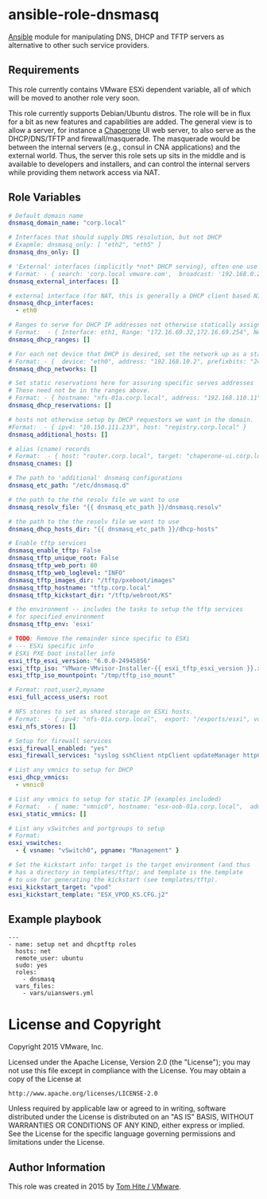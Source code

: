 # ansible-role-dnsmasq

[Ansible](https://github.com/ansible/ansible) module for manipulating
DNS, DHCP and TFTP servers as alternative to other such service
providers.

## Requirements

This role currently contains VMware ESXi dependent variable, all of which
will be moved to another role very soon.

This role currently supports Debian/Ubuntu distros. The role will be in flux
for a bit as new features and capabilities are added. The general view is to
allow a server, for instance a [Chaperone](https://github.com/vmware/chaperone)
UI web server, to also serve as the DHCP/DNS/TFTP and firewall/masquerade. The
masquerade would be between the internal servers (e.g., consul in CNA
applications) and the external world. Thus, the server this role sets up sits in
the middle and is available to developers and installers, and can control the
internal servers while providing them network access via NAT.

## Role Variables

```yaml
# Default domain name
dnsmasq_domain_name: "corp.local"

# Interfaces that should supply DNS resolution, but not DHCP
# Exapmle: dnsmasq_only: [ "eth2", "eth5" ]
dnsmasq_dns_only: []

# 'External' interfaces (implicitly *not* DHCP serving), often one use for external NAT
# Format: - { search: 'corp.local vmware.com',  broadcast: '192.168.0.255', prefixbits: "24", netmask: '255.255.255.0',  dns1: '10.148.20.5', dns2: '10.148.20.6', address: '192.168.0.2', device: 'eth3', type: 'static', gateway: '192.168.0.1', name: "public"}
dnsmasq_external_interfaces: []

# external interface (for NAT, this is generally a DHCP client based NIC).
dnsmasq_dhcp_interfaces:
  - eth0

# Ranges to serve for DHCP IP addresses not otherwise statically assigned.
# Format:  - { Interface: eth1, Range: "172.16.69.32,172.16.69.254", Netmask: "255.255.255.0", Lease: 1440, DNS: "172.16.69.1" }
dnsmasq_dhcp_ranges: []

# For each net device that DHCP is desired, set the network up as a static router interface.
# Format: - {  device: "eth0", address: "192.168.10.2", prefixbits: "24", netmask: "255.255.255.0", broadcast: "192.168.10.255",  range: "192.168.10.3,static", lease: 1440, dns: "192.168.10.2", name: "management" }
dnsmasq_dhcp_networks: []

# Set static reservations here for assuring specific serves addresses
# These need not be in the ranges above.
# Format: - { hostname: "nfs-01a.corp.local", address: "192.168.110.11", mac: "00:50:56:03:3e:b0" }
dnsmasq_dhcp_reservations: []

# hosts not otherwise setup by DHCP requestors we want in the domain.
#Format:  - { ipv4: "10.150.111.233", host: "registry.corp.local" }
dnsmasq_additional_hosts: []

# alias (cname) records
# Format:  - { host: "router.corp.local", target: "chaperone-ui.corp.local" }
dnsmasq_cnames: []

# The path to 'additional' dnsmasq configurations
dnsmasq_etc_path: "/etc/dnsmasq.d"

# the path to the the resolv file we want to use
dnsmasq_resolv_file: "{{ dnsmasq_etc_path }}/dnsmasq.resolv"

# the path to the the resolv file we want to use
dnsmasq_dhcp_hosts_dir: "{{ dnsmasq_etc_path }}/dhcp-hosts"

# Enable tftp services
dnsmasq_enable_tftp: False
dnsmasq_tftp_unique_root: False
dnsmasq_tftp_web_port: 80
dnsmasq_tftp_web_loglevel: "INFO"
dnsmasq_tftp_images_dir: "/tftp/pxeboot/images"
dnsmasq_tftp_hostname: "tftp.corp.local"
dnsmasq_tftp_kickstart_dir: "/tftp/webroot/KS"

# the environment -- includes the tasks to setup the tftp services
# for specified environment
dnsmasq_tftp_env: 'esxi'

# TODO: Remove the remainder since specific to ESXi
# --- ESXi specific info
# ESXi PXE boot installer info
esxi_tftp_esxi_version: "6.0.0-24945856"
esxi_tftp_iso: "VMware-VMvisor-Installer-{{ esxi_tftp_esxi_version }}.x86_64.iso"
esxi_tftp_iso_mountpoint: "/tmp/tftp_iso_mount"

# Format: root,user2,myname
esxi_full_access_users: root

# NFS stores to set as shared storage on ESXi hosts.
# Format:  - { ipv4: "nfs-01a.corp.local",  export: "/exports/esxi", vol_name: "nfs-01a" }
esxi_nfs_stores: []

# Setup for firewall services
esxi_firewall_enabled: "yes"
esxi_firewall_services: "syslog sshClient ntpClient updateManager httpClient netdump"

# List any vmnics to setup for DHCP
esxi_dhcp_vmnics:
  - vmnic0

# List any vmnics to setup for static IP (examples included)
# Format:  - { name: "vmnic0", hostname: "esx-oob-01a.corp.local",  address: "192.168.110.50", netmask: "255.255.255.0", gateway: "192.168.110.1", dns1: "192.168.110.1" }
esxi_static_vmnics: []

# List any vSwitches and portgroups to setup
# Format:
esxi_vswitches:
  - { vsname: "vSwitch0", pgname: "Management" }

# Set the kickstart info: target is the target environment (and thus
# has a directory in templates/tftp/; and template is the template
# to use for generating the kickstart (see templates/tftp).
esxi_kickstart_target: "vpod"
esxi_kickstart_template: "ESX_VPOD_KS.CFG.j2"
```

## Example playbook

```
---
- name: setup net and dhcptftp roles
  hosts: net
  remote_user: ubuntu
  sudo: yes
  roles:
    - dnsmasq
  vars_files:
    - vars/uianswers.yml
```

# License and Copyright

Copyright 2015 VMware, Inc.

Licensed under the Apache License, Version 2.0 (the "License");
you may not use this file except in compliance with the License.
You may obtain a copy of the License at

    http://www.apache.org/licenses/LICENSE-2.0

Unless required by applicable law or agreed to in writing, software
distributed under the License is distributed on an "AS IS" BASIS,
WITHOUT WARRANTIES OR CONDITIONS OF ANY KIND, either express or implied.
See the License for the specific language governing permissions and
limitations under the License.

## Author Information

This role was created in 2015 by [Tom Hite / VMware](http://www.vmware.com/).
